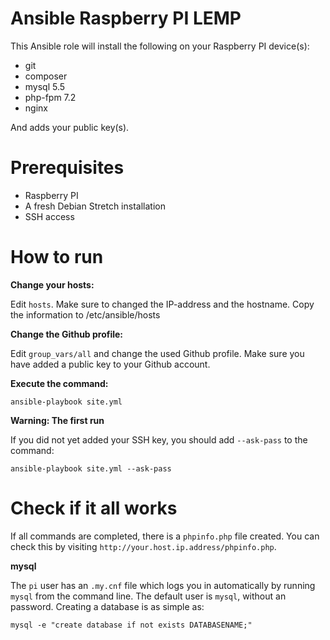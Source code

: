 # Ansible Raspberry PI LEMP

This Ansible role will install the following on your Raspberry PI device(s):

- git
- composer
- mysql 5.5
- php-fpm 7.2
- nginx
 
And adds your public key(s).

# Prerequisites

- Raspberry PI
- A fresh Debian Stretch installation
- SSH access

# How to run

**Change your hosts:**

Edit ``hosts``. Make sure to changed the IP-address and the hostname. Copy the information to /etc/ansible/hosts

**Change the Github profile:**

Edit ``group_vars/all`` and change the used Github profile. Make sure you have added a public key to your Github account.
 
**Execute the command:**

``ansible-playbook site.yml``

**Warning: The first run**

If you did not yet added your SSH key, you should add ``--ask-pass`` to the command:

``ansible-playbook site.yml --ask-pass``

# Check if it all works

If all commands are completed, there is a ``phpinfo.php`` file created. You can check this by visiting ``http://your.host.ip.address/phpinfo.php``.

**mysql**
 
The ``pi`` user has an ``.my.cnf`` file which logs you in automatically by running ``mysql`` from the command line. The default user is ``mysql``, without an password. Creating a database is as simple as:
 
``mysql -e "create database if not exists DATABASENAME;"``
